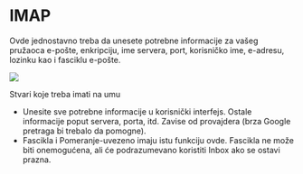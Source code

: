 # IMAP

Ovde jednostavno treba da unesete potrebne informacije za vašeg pružaoca e-pošte, enkripciju, ime servera, port, korisničko ime, e-adresu, lozinku kao i fasciklu e-pošte.

![](https://lh7-us.googleusercontent.com/qo1uIuPrVZ-C4myaQBjSCrK-GgtsohcmAv\_trjcQvxXJ9UYYWzEoNbtXGEo1VwlC4fohGAYwlQ7LXiRYE6AoVkJaldY3fnVINoEloVbSogUpLky7Qt7ARyGLcthHaoUPVmz3W7QJRwZhp0CRVGhFMZQ)

Stvari koje treba imati na umu

* Unesite sve potrebne informacije u korisnički interfejs. Ostale informacije poput servera, porta, itd. Zavise od provajdera (brza Google pretraga bi trebalo da pomogne).
* Fascikla i Pomeranje-uvezeno imaju istu funkciju ovde. Fascikla ne može biti onemogućena, ali će podrazumevano koristiti Inbox ako se ostavi prazna.
